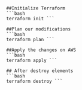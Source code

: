 ```


##Initialize Terraform
```bash  
terraform init ```

##Plan our modifications
```bash 
terraform plan ```

##Apply the changes on AWS
```bash 
terraform apply ```

## After destroy elements
```bash 
terraform destroy ```
